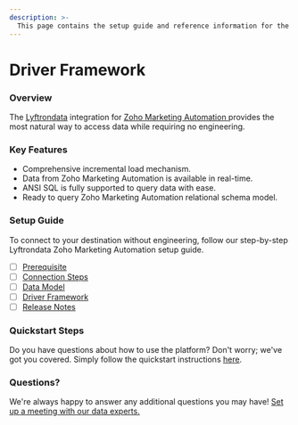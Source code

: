 ```yaml
---
description: >-
  This page contains the setup guide and reference information for the Zoho Marketing Automation source connector.
---
```


# Driver Framework

### Overview

The [Lyftrondata](https://www.lyftrondata.com/) integration for [Zoho Marketing Automation](https://www.lyftrondata.com/integration/zoho-marketing-automation/)[ ](https://www.lyftrondata.com/integration/zoho-marketing-automation/)provides the most natural way to access data while requiring no engineering.

### Key Features

* Comprehensive incremental load mechanism.
* Data from Zoho Marketing Automation is available in real-time.&#x20;
* ANSI SQL is fully supported to query data with ease.
* Ready to query Zoho Marketing Automation relational schema model.

### Setup Guide

To connect to your destination without engineering, follow our step-by-step Lyftrondata Zoho Marketing Automation setup guide.

* [ ] [Prerequisite](../../business-analytics/zoho-marketing-automation/prerequisite.md)
* [ ] [Connection Steps](../../business-analytics/zoho-marketing-automation/connection-steps.md)
* [ ] [Data Model](../../business-analytics/zoho-marketing-automation/data-model/)
* [ ] [Driver Framework](../../business-analytics/zoho-marketing-automation/driver-framework/)
* [ ] [Release Notes](../../business-analytics/zoho-marketing-automation/release-notes.md)

### Quickstart Steps

Do you have questions about how to use the platform? Don't worry; we've got you covered. Simply follow the quickstart instructions [here](../../../quickstart-steps.md).

### Questions? <a href="#questions" id="questions"></a>

We're always happy to answer any additional questions you may have! [Set up a meeting with our data experts.](https://www.lyftrondata.com/book-a-meeting/)


